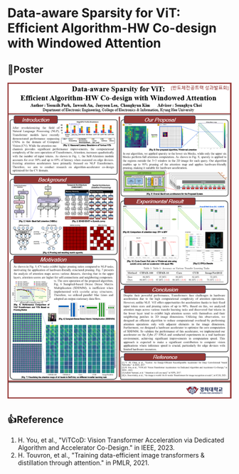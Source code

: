 # Data-aware Sparsity for ViT: Efficient Algorithm-HW Co-design with Windowed Attention
## :rocket:Poster
![image](https://github.com/yeonsik0710/custom_vit/blob/main/img/poster.png)

## :thumbsup:Reference
1. H. You, et al., "ViTCoD: Vision Transformer Acceleration via Dedicated Algorithm and Accelerator Co-Design." in IEEE, 2023.
2. H. Touvron, et al., "Training data-efficient image transformers & distillation through attention." in PMLR, 2021. 
